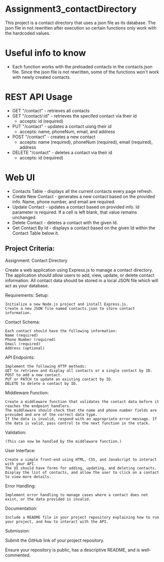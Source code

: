 # Assignment3_contactDirectory
This project is a contact directory that uses a json file as its database.
The json file in not rewritten after execution so certain functions only work with the hardcoded values.

# Useful info to know
- Each function works with the preloaded contacts in the contacts.json file. Since the json file is not rewritten, some of the functions won't work with newly created contacts. 

# REST API Usage
- GET "/contact" - retrieves all contacts
- GET "/contact/:id" - retrieves the specifed contact via their id
  - accepts: id (required)
- PUT "/contact" - updates a contact uisng their id
  - accepts: name, phoneNum, email, and address
- POST "/contact" - creates a new contact
  - accepts: name (required), phoneNum (required), email (required), address
- DELETE "/contact" - deletes a contact via their id
  - accepts: id (required)

# Web UI
- Contacts Table - displays all the current contacts every page refresh.
- Create New Contact - generates a new contact based on the provided info. Name, phone number, and email are required.
- Update Contact - updates a contact based on provided info. Id parameter is required. If a cell is left blank, that value remains unchanged.
- Delete Contact - deletes a contact with the given Id. 
- Get Contact By Id - displays a contact based on the given Id within the Contact Table below it. 

## Project Criteria: 
Assignment: Contact Directory

Create a web application using Express.js to manage a contact directory. The application should allow users to add, view, update, or delete contact information. All contact data should be stored in a local JSON file which will act as your database.

Requirements:
Setup:

    Initialize a new Node.js project and install Express.js.
    Create a new JSON file named contacts.json to store contact information.

Contact Schema:

    Each contact should have the following information:
    Name (required)
    Phone Number (required)
    Email (required)
    Address (optional)

API Endpoints:

    Implement the following HTTP methods:
    GET to retrieve and display all contacts or a single contact by ID.
    POST to add a new contact.
    PUT or PATCH to update an existing contact by ID.
    DELETE to delete a contact by ID.

Middleware Function:

    Create a middleware function that validates the contact data before it reaches the endpoint handlers.
    The middleware should check that the name and phone number fields are provided and are of the correct data type.
    If the data is invalid, respond with an appropriate error message. If the data is valid, pass control to the next function in the stack.

Validation:

    (This can now be handled by the middleware function.)

User Interface:

    Create a simple front-end using HTML, CSS, and JavaScript to interact with your API.
    The UI should have forms for adding, updating, and deleting contacts.
    Display the list of contacts, and allow the user to click on a contact to view more details.

Error Handling:

    Implement error handling to manage cases where a contact does not exist, or the data provided is invalid.

Documentation:

    Include a README file in your project repository explaining how to run your project, and how to interact with the API.

Submission:

Submit the GitHub link of your project repository.

Ensure your repository is public, has a descriptive README, and is well-commented.
